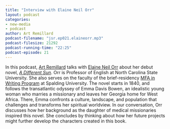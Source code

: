 ```yaml
---
title: "Interview with Elaine Neil Orr"
layout: podcast
categories:
- new-media
- podcast
author: Art Remillard
podcast-filename: "jsr.ep021.elaineorr.mp3"
podcast-filesize: 21292
podcast-running-time: "22:25"
podcast-episode: 21
---
```


In this podcast, [Art Remillard][] talks with [Elaine Neil Orr][] about her debut novel, *[A Different Sun][]*. Orr is Professor of English at North Carolina State University. She also serves on the faculty of the brief-residency [MFA in Writing Program][] at Spalding University. The novel starts in 1840, and follows the transatlantic odyssey of Emma Davis Bowen, an idealistic young woman who marries a missionary and leaves her Georgia home for West Africa. There, Emma confronts a culture, landscape, and population that challenges and transforms her spiritual worldview. In our conversation, Orr discusses how her background as the daughter of medical missionaries inspired this novel. She concludes by thinking about how her future projects might further develop the characters created in this book.

  [Art Remillard]: http://francis.edu/arthur-remillard/
  [Elaine Neil Orr]: http://www.elaineneilorr.net/
  [MFA in Writing Program]: http://spalding.edu/academics/mfa-in-writing/
  [A Different Sun]: http://www.amazon.com/Different-Sun-Novel-Africa/dp/0425261301

